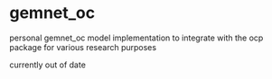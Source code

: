 # gemnet_oc
personal gemnet_oc model implementation to integrate with the ocp package for various research purposes

currently out of date
